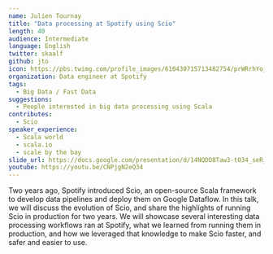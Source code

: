 ```yaml
---
name: Julien Tournay
title: "Data processing at Spotify using Scio"
length: 40
audience: Intermediate
language: English
twitter: skaalf
github: jto
icon: https://pbs.twimg.com/profile_images/610430715713482754/prWRrhYo_400x400.png
organization: Data engineer at Spotify
tags:
  - Big Data / Fast Data
suggestions:
  - People interested in big data processing using Scala
contributes:
  - Scio
speaker_experience:
  - Scala world
  - scala.io
  - scale by the bay
slide_url: https://docs.google.com/presentation/d/14NQDO8Taw3-tO34_seR_ki2_9OYAPpsBcTvB9bsn078/edit?usp=sharing
youtube: https://youtu.be/CNPjgN2eQ34
---
```

Two years ago, Spotify introduced Scio, an open-source Scala framework to develop data pipelines and deploy them on Google Dataflow. In this talk, we will discuss the evolution of Scio, and share the highlights of running Scio in production for two years. We will showcase several interesting data processing workflows ran at Spotify, what we learned from running them in production, and how we leveraged that knowledge to make Scio faster, and safer and easier to use.
